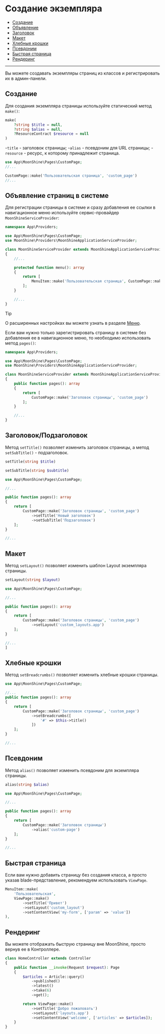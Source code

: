 # Создание экземпляра

  - [Создание](#make)
  - [Объявление](#define)
  - [Заголовок](#title)
  - [Макет](#layout)
  - [Хлебные крошки](#breadcrumbs)
  - [Псевдоним](#alias)
  - [Быстрая страница](#view-page)
  - [Рендеринг](#render)

---

Вы можете создавать экземпляры страниц из классов и регистрировать их в админ-панели.

<a name="make"></a>
## Создание

Для создания экземпляра страницы используйте статический метод `make()`:

```php
make(
    ?string $title = null,
    ?string $alias = null,
    ?ResourceContract $resource = null
)
```

-`title` - заголовок страницы;
-`alias` - псевдоним для URL страницы;
-`resource` - ресурс, к которому принадлежит страница.

```php
use App\MoonShine\Pages\CustomPage;
//...

CustomPage::make('Пользовательская страница', 'custom_page')
//...
```

<a name="define"></a>
## Объявление страниц в системе

Для регистрации страницы в системе и сразу добавления ее ссылки в навигационное меню используйте сервис-провайдер `MoonShineServiceProvider`:

```php
namespace App\Providers;

use App\MoonShine\Pages\CustomPage;
use MoonShine\Providers\MoonShineApplicationServiceProvider;

class MoonShineServiceProvider extends MoonShineApplicationServiceProvider
{
    //...

    protected function menu(): array
    {
        return [
            MenuItem::make('Пользовательская страница', CustomPage::make('Пользовательская страница', 'custom_page'))
        ];
    }

    //...
}
```

> [!TIP]
> О расширенных настройках вы можете узнать в разделе [Меню](https://moonshine-laravel.com/docs/resource/menu/menu).

Если вам нужно только зарегистрировать страницу в системе без добавления ее в навигационное меню, то необходимо использовать метод `pages()`:

```php
namespace App\Providers;

use App\MoonShine\Pages\CustomPage;
use MoonShine\Providers\MoonShineApplicationServiceProvider;

class MoonShineServiceProvider extends MoonShineApplicationServiceProvider
{
    public function pages(): array
    {
        return [
            CustomPage::make('Заголовок страницы', 'custom_page')
        ];
    }

    //...
}
```

<a name="title"></a>
## Заголовок/Подзаголовок

Метод `setTitle()` позволяет изменить заголовок страницы, а метод `setSubTitle()` - подзаголовок.

```php
setTitle(string $title)
```

```php
setSubTitle(string $subtitle)
```

```php
use App\MoonShine\Pages\CustomPage;

//...

public function pages(): array
{
    return [
        CustomPage::make('Заголовок страницы', 'custom_page')
            ->setTitle('Новый заголовок')
            ->setSubTitle('Подзаголовок')
    ];
}

//...
```

<a name="layout"></a>
## Макет

Метод `setLayout()` позволяет изменить шаблон Layout экземпляра страницы.

```php
setLayout(string $layout)
```

```php
use App\MoonShine\Pages\CustomPage;

//...

public function pages(): array
{
    return [
        CustomPage::make('Заголовок страницы', 'custom_page')
            ->setLayout('custom_layouts.app')
    ];
}

//...
]
```

<a name="breadcrumbs"></a>
## Хлебные крошки

Метод `setBreadcrumbs()` позволяет изменить хлебные крошки страницы.

```php
use App\MoonShine\Pages\CustomPage;

//...
public function pages(): array
{
    return [
        CustomPage::make('Заголовок страницы', 'custom_page')
            ->setBreadcrumbs([
                '#' => $this->title()
            ])
    ];
}

//...
```

<a name="alias"></a>
## Псевдоним

Метод `alias()` позволяет изменить псевдоним для экземпляра страницы.

```php
alias(string $alias)
```

```php
use App\MoonShine\Pages\CustomPage;

//...

public function pages(): array
{
    return [
        CustomPage::make('Заголовок страницы')
            ->alias('custom-page')
    ];
}

//...
```

<a name="view-page"></a>
## Быстрая страница

Если вам нужно добавить страницу без создания класса, а просто указав blade-представление, рекомендуем использовать `ViewPage`.

```php
MenuItem::make(
    'Пользовательская',
    ViewPage::make()
        ->setTitle('Привет')
        ->setLayout('custom_layout')
        ->setContentView('my-form', ['param' => 'value'])
),
```

<a name="render"></a>
## Рендеринг

Вы можете отображать быструю страницу вне MoonShine, просто вернув ее в Контроллере.

```php
class HomeController extends Controller
{
    public function __invoke(Request $request): Page
    {
        $articles = Article::query()
            ->published()
            ->latest()
            ->take(6)
            ->get();

        return ViewPage::make()
            ->setTitle('Добро пожаловать')
            ->setLayout('layouts.app')
            ->setContentView('welcome', ['articles' => $articles]);
    }
}
```
